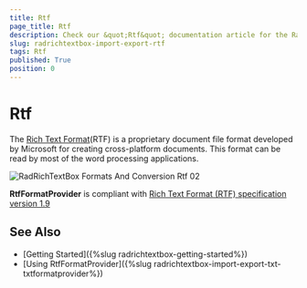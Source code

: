 ```yaml
---
title: Rtf
page_title: Rtf
description: Check our &quot;Rtf&quot; documentation article for the RadRichTextBox {{ site.framework_name }} control.
slug: radrichtextbox-import-export-rtf
tags: Rtf
published: True
position: 0
---
```


# Rtf


The [Rich Text Format](http://en.wikipedia.org/wiki/Rich_Text_Format)(RTF) is a proprietary document file format developed by Microsoft for creating cross-platform documents. This format can be read by most of the word processing applications. 

![RadRichTextBox Formats And Conversion Rtf 02](images/RadRichTextBox_Formats_And_Conversion_Rtf_02.png)

__RtfFormatProvider__ is compliant with [ Rich Text Format (RTF) specification version 1.9](http://coolthingoftheday.blogspot.com/2007/01/rtf-19-specification-word-2007.html)

## See Also

 * [Getting Started]({%slug radrichtextbox-getting-started%})
 * [Using RtfFormatProvider]({%slug radrichtextbox-import-export-txt-txtformatprovider%})
 